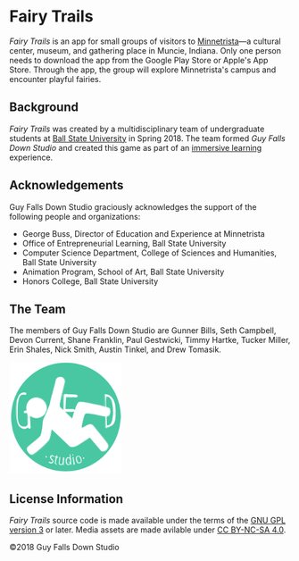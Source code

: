 # Fairy Trails

_Fairy Trails_ is an app for small groups of visitors to [Minnetrista](http://minnetrista.net)&mdash;a
cultural center, museum, and gathering place in Muncie, Indiana.
Only one person needs to download the app from the Google Play Store or Apple's App Store.
Through the app, the group will explore Minnetrista's campus and encounter playful fairies.

## Background
_Fairy Trails_ was created by a multidisciplinary team of undergraduate students at
 [Ball State University](http://bsu.edu/) in Spring 2018.
The team formed _Guy Falls Down Studio_ and created this
game as part of an [immersive learning](http://bsu.edu/immersive) experience.

## Acknowledgements
Guy Falls Down Studio graciously acknowledges the support of the following people and organizations:

* George Buss, Director of Education and Experience at Minnetrista
* Office of Entrepreneurial Learning, Ball State University
* Computer Science Department, College of Sciences and Humanities, Ball State University
* Animation Program, School of Art, Ball State University
* Honors College, Ball State University

## The Team
The members of Guy Falls Down Studio are
Gunner Bills, Seth Campbell, Devon Current, Shane Franklin, Paul Gestwicki, Timmy Hartke,
Tucker Miller, Erin Shales, Nick Smith, Austin Tinkel, and Drew Tomasik.

<img src="ToImport/GuyFallsDown_Logo.png" alt="Guy Falls Down Studio Logo" width="200" height="200"></img>

## License Information

_Fairy Trails_ source code is made available under the terms of the 
[GNU GPL version 3](https://www.gnu.org/licenses/gpl.html)
or later. Media assets are made avilable under [CC BY-NC-SA 4.0](https://creativecommons.org/licenses/by-nc-sa/4.0/).

&copy;2018 Guy Falls Down Studio
